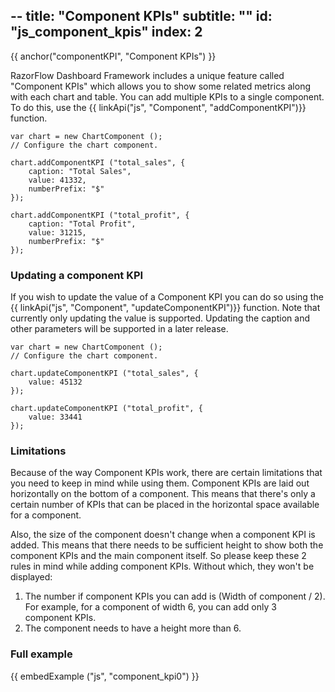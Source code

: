 --
title: "Component KPIs"
subtitle: ""
id: "js_component_kpis"
index: 2
--


{{ anchor("componentKPI", "Component KPIs") }}

RazorFlow Dashboard Framework includes a unique feature called "Component KPIs" which allows you to show some related metrics along with each chart and table. You can add multiple KPIs to a single component. To do this, use the {{ linkApi("js", "Component", "addComponentKPI")}} function. 

~~~
var chart = new ChartComponent ();
// Configure the chart component.

chart.addComponentKPI ("total_sales", {
	caption: "Total Sales",
	value: 41332,
	numberPrefix: "$"
});

chart.addComponentKPI ("total_profit", {
	caption: "Total Profit",
	value: 31215,
	numberPrefix: "$"
});
~~~

### Updating a component KPI

If you wish to update the value of a Component KPI you can do so using the {{ linkApi("js", "Component", "updateComponentKPI")}} function. Note that currently only updating the value is supported. Updating the caption and other parameters will be supported in a later release.

~~~
var chart = new ChartComponent ();
// Configure the chart component.

chart.updateComponentKPI ("total_sales", {
	value: 45132
});

chart.updateComponentKPI ("total_profit", {
	value: 33441
});
~~~

### Limitations

Because of the way Component KPIs work, there are certain limitations that you need to keep in mind while using them. Component KPIs are laid out horizontally on the bottom of a component. This means that there's only a certain number of KPIs that can be placed in the horizontal space available for a component. 

Also, the size of the component doesn't change when a component KPI is added. This means that there needs to be sufficient height to show both the component KPIs and the main component itself. So please keep these 2 rules in mind while adding component KPIs. Without which, they won't be displayed:

1. The number if component KPIs you can add is (Width of component / 2). For example, for a component of width 6, you can add only 3 component KPIs.
2. The component needs to have a height more than 6.

### Full example

{{ embedExample ("js", "component_kpi0") }}



